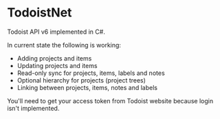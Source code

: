 # TodoistNet
Todoist API v6 implemented in C#.

In current state the following is working:
- Adding projects and items
- Updating projects and items
- Read-only sync for projects, items, labels and notes
- Optional hierarchy for projects (project trees)
- Linking between projects, items, notes and labels

You'll need to get your access token from Todoist website because login isn't implemented.
